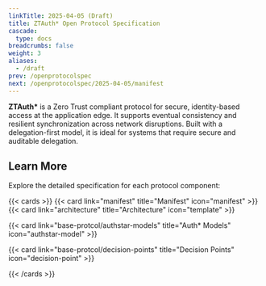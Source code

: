 ```yaml
---
linkTitle: 2025-04-05 (Draft)
title: ZTAuth* Open Protocol Specification
cascade:
  type: docs
breadcrumbs: false
weight: 3
aliases:
  - /draft
prev: /openprotocolspec
next: /openprotocolspec/2025-04-05/manifest
---
```


**ZTAuth\*** is a Zero Trust compliant protocol for secure, identity-based access at the application edge. It supports eventual consistency and resilient synchronization across network disruptions. Built with a delegation-first model, it is ideal for systems that require secure and auditable delegation.

## Learn More

Explore the detailed specification for each protocol component:

{{< cards >}}
{{< card link="manifest" title="Manifest" icon="manifest" >}}
{{< card link="architecture" title="Architecture" icon="template" >}}
<!-- {{< card link="identities" title="Identities" icon="finger-print" >}}
{{< card link="actormodels" title="Actor Models" icon="color-swatch" >}} -->
{{< card link="base-protcol/authstar-models" title="Auth* Models" icon="authstar-model" >}}
<!-- {{< card link="trustedmodels" title="Trust Models" icon="cube-transparent" >}} -->
{{< card link="base-protcol/decision-points" title="Decision Points" icon="decision-point" >}}
<!-- {{< card link="federation" title="Federation" icon="federation" >}}
{{< card link="dataspaces" title="Data Spaces" icon="dataspace" >}}-->
{{< /cards >}}
